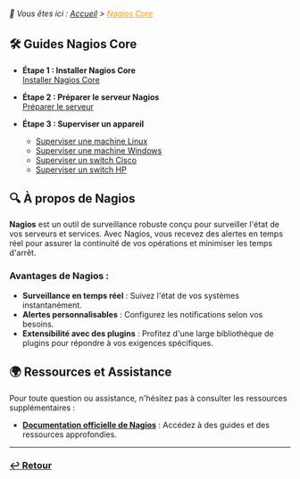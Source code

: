 <link rel="stylesheet" type="text/css" href="../../assets/css/principal-theme.css">

###### 📂 Vous êtes ici : [Accueil](../../index.md) > <a href="." style="color: #ff9900; text-decoration: underline;">Nagios Core</a>

## 🛠️ Guides Nagios Core

-  **Étape 1 : Installer Nagios Core**  
  [Installer Nagios Core](installation-nagioscore.md)

- **Étape 2 : Préparer le serveur Nagios**  
  [Préparer le serveur](preparation-nagioscore.md)

- **Étape 3 : Superviser un appareil**  
  - [Superviser une machine Linux](supervision/machine-debian.md)
  - [Superviser une machine Windows](supervision/machine-windows.md)  
  - [Superviser un switch Cisco](supervision/switch-cisco.md)  
  - [Superviser un switch HP](supervision/switch-hp.md)



## 🔍 À propos de Nagios

**Nagios** est un outil de surveillance robuste conçu pour surveiller l'état de vos serveurs et services. Avec Nagios, vous recevez des alertes en temps réel pour assurer la continuité de vos opérations et minimiser les temps d'arrêt.

### Avantages de Nagios :
- **Surveillance en temps réel** : Suivez l'état de vos systèmes instantanément.
- **Alertes personnalisables** : Configurez les notifications selon vos besoins.
- **Extensibilité avec des plugins** : Profitez d'une large bibliothèque de plugins pour répondre à vos exigences spécifiques.

## 🌍 Ressources et Assistance

Pour toute question ou assistance, n'hésitez pas à consulter les ressources supplémentaires :

- **[Documentation officielle de Nagios](https://www.nagios.org/documentation/)** : Accédez à des guides et des ressources approfondies.


---

### **[↩️ Retour](../../index.md)**